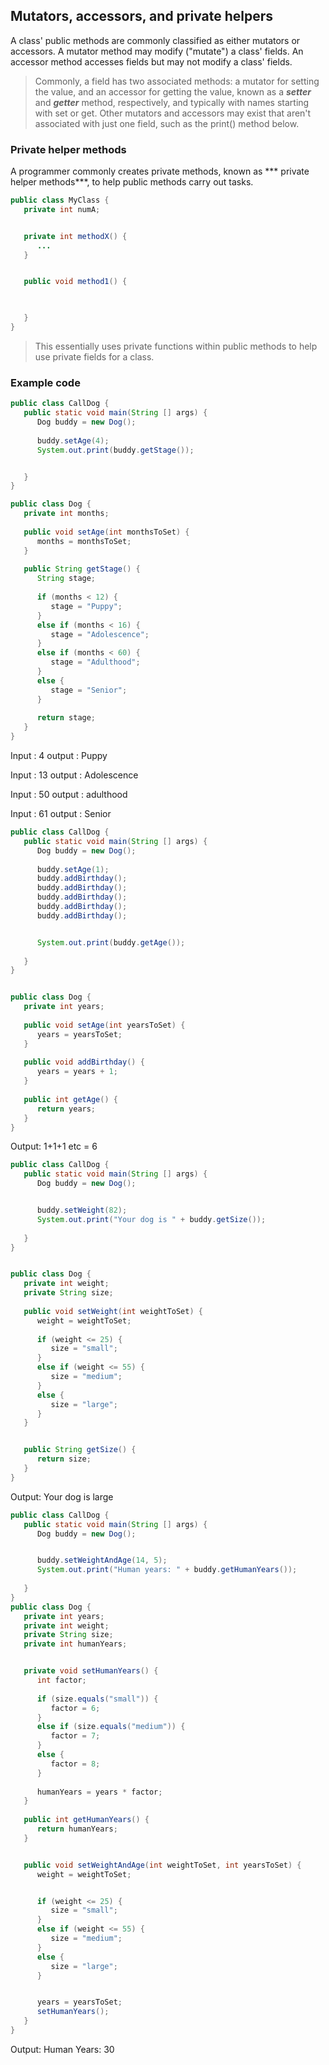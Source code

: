 ##  Mutators, accessors, and private helpers 
A class' public methods are commonly classified as either mutators or accessors.
A mutator method may modify ("mutate") a class' fields.
An accessor method accesses fields but may not modify a class' fields.
 > Commonly, a field has two associated methods: a mutator for setting the value, and an accessor for getting the value, known as a ***setter*** and ***getter*** method, respectively, and typically with names starting with set or get. Other mutators and accessors may exist that aren't associated with just one field, such as the print() method below.




### Private helper methods
A programmer commonly creates private methods, known as *** private helper methods***, to help public methods carry out tasks.




````Java 
public class MyClass {
   private int numA;


   private int methodX() {
      ...
   }


   public void method1() { 
   


   }
}


````
>  This essentially uses private functions within public methods to help use private fields for a class.


### Example code 


````Java
public class CallDog {
   public static void main(String [] args) {
      Dog buddy = new Dog();
      
      buddy.setAge(4);
      System.out.print(buddy.getStage());


   }
}


````


````Java 
public class Dog {
   private int months;
   
   public void setAge(int monthsToSet) {
      months = monthsToSet;
   }
   
   public String getStage() {
      String stage;
      
      if (months < 12) {
         stage = "Puppy";
      }
      else if (months < 16) {
         stage = "Adolescence";
      }
      else if (months < 60) {
         stage = "Adulthood";
      }
      else {
         stage = "Senior";
      }
       
      return stage;
   }
}
````


Input : 4 
output : Puppy 


Input : 13
output : Adolescence




Input : 50 
output : adulthood 




Input : 61
output : Senior 




````Java 
public class CallDog {
   public static void main(String [] args) {
      Dog buddy = new Dog();
      
      buddy.setAge(1);
      buddy.addBirthday();
      buddy.addBirthday();
      buddy.addBirthday();
      buddy.addBirthday();
      buddy.addBirthday();


      System.out.print(buddy.getAge());
   
   }
}


public class Dog {
   private int years;
   
   public void setAge(int yearsToSet) {
      years = yearsToSet;
   }
   
   public void addBirthday() {
      years = years + 1;
   }
   
   public int getAge() {
      return years;
   }
}
````


Output: 1+1+1 etc = 6


````Java 
public class CallDog {
   public static void main(String [] args) {
      Dog buddy = new Dog();


      buddy.setWeight(82);
      System.out.print("Your dog is " + buddy.getSize());
   
   }
}


public class Dog {
   private int weight;
   private String size;
   
   public void setWeight(int weightToSet) {
      weight = weightToSet;
      
      if (weight <= 25) {
         size = "small";
      }
      else if (weight <= 55) {
         size = "medium";
      }
      else {
         size = "large";
      }
   }


   public String getSize() {
      return size;
   }
}
````




Output: Your dog is large






````Java 
public class CallDog {
   public static void main(String [] args) {
      Dog buddy = new Dog();


      buddy.setWeightAndAge(14, 5);
      System.out.print("Human years: " + buddy.getHumanYears());
   
   }
}
public class Dog {
   private int years;
   private int weight;
   private String size;
   private int humanYears;


   private void setHumanYears() {
      int factor;
   
      if (size.equals("small")) {
         factor = 6;
      }
      else if (size.equals("medium")) {
         factor = 7;
      }
      else {
         factor = 8;
      }
   
      humanYears = years * factor;
   }
   
   public int getHumanYears() {
      return humanYears;
   }


   public void setWeightAndAge(int weightToSet, int yearsToSet) {
      weight = weightToSet;


      if (weight <= 25) {
         size = "small";
      }
      else if (weight <= 55) {
         size = "medium";
      }
      else {
         size = "large";
      }


      years = yearsToSet;
      setHumanYears();
   }
}
````




Output: Human Years: 30 
